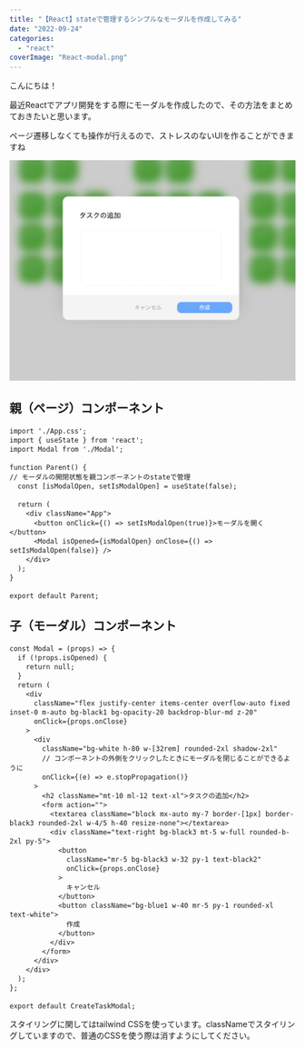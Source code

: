 ```yaml
---
title: "【React】stateで管理するシンプルなモーダルを作成してみる"
date: "2022-09-24"
categories: 
  - "react"
coverImage: "React-modal.png"
---
```


こんにちは！

最近Reactでアプリ開発をする際にモーダルを作成したので、その方法をまとめておきたいと思います。

ページ遷移しなくても操作が行えるので、ストレスのないUIを作ることができますね

![](images/スクリーンショット-2022-09-24-9.49.55-1024x788.png)

## 親（ページ）コンポーネント

```
import './App.css';
import { useState } from 'react';
import Modal from './Modal';

function Parent() {
// モーダルの開閉状態を親コンポーネントのstateで管理
  const [isModalOpen, setIsModalOpen] = useState(false);

  return (
    <div className="App">
      <button onClick={() => setIsModalOpen(true)}>モーダルを開く</button>
      <Modal isOpened={isModalOpen} onClose={() => setIsModalOpen(false)} />
    </div>
  );
}

export default Parent;
```

## 子（モーダル）コンポーネント

```
const Modal = (props) => {
  if (!props.isOpened) {
    return null;
  }
  return (
    <div
      className="flex justify-center items-center overflow-auto fixed inset-0 m-auto bg-black1 bg-opacity-20 backdrop-blur-md z-20"
      onClick={props.onClose}
    >
      <div
        className="bg-white h-80 w-[32rem] rounded-2xl shadow-2xl"
        // コンポーネントの外側をクリックしたときにモーダルを閉じることができるように
        onClick={(e) => e.stopPropagation()}
      >
        <h2 className="mt-10 ml-12 text-xl">タスクの追加</h2>
        <form action="">
          <textarea className="block mx-auto my-7 border-[1px] border-black3 rounded-2xl w-4/5 h-40 resize-none"></textarea>
          <div className="text-right bg-black3 mt-5 w-full rounded-b-2xl py-5">
            <button
              className="mr-5 bg-black3 w-32 py-1 text-black2"
              onClick={props.onClose}
            >
              キャンセル
            </button>
            <button className="bg-blue1 w-40 mr-5 py-1 rounded-xl text-white">
              作成
            </button>
          </div>
        </form>
      </div>
    </div>
  );
};

export default CreateTaskModal;
```

スタイリングに関してはtailwind CSSを使っています。classNameでスタイリングしていますので、普通のCSSを使う際は消すようにしてください。
